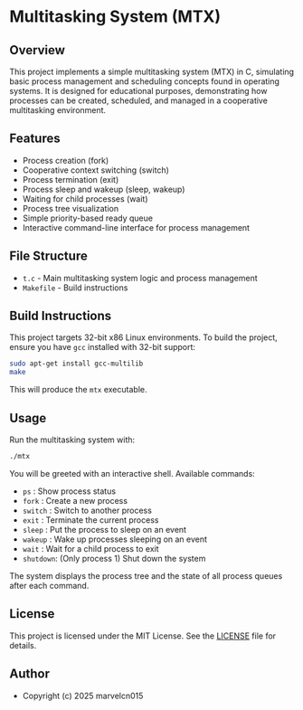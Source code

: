 # Multitasking System (MTX)

## Overview
This project implements a simple multitasking system (MTX) in C, simulating basic process management and scheduling concepts found in operating systems. It is designed for educational purposes, demonstrating how processes can be created, scheduled, and managed in a cooperative multitasking environment.

## Features
- Process creation (fork)
- Cooperative context switching (switch)
- Process termination (exit)
- Process sleep and wakeup (sleep, wakeup)
- Waiting for child processes (wait)
- Process tree visualization
- Simple priority-based ready queue
- Interactive command-line interface for process management

## File Structure
- `t.c` - Main multitasking system logic and process management
- `Makefile` - Build instructions

## Build Instructions
This project targets 32-bit x86 Linux environments. To build the project, ensure you have `gcc` installed with 32-bit support:

```sh
sudo apt-get install gcc-multilib
make
```

This will produce the `mtx` executable.

## Usage
Run the multitasking system with:

```sh
./mtx
```

You will be greeted with an interactive shell. Available commands:
- `ps`      : Show process status
- `fork`    : Create a new process
- `switch`  : Switch to another process
- `exit`    : Terminate the current process
- `sleep`   : Put the process to sleep on an event
- `wakeup`  : Wake up processes sleeping on an event
- `wait`    : Wait for a child process to exit
- `shutdown`: (Only process 1) Shut down the system

The system displays the process tree and the state of all process queues after each command.

## License
This project is licensed under the MIT License. See the [LICENSE](LICENSE) file for details.

## Author
- Copyright (c) 2025 marvelcn015 